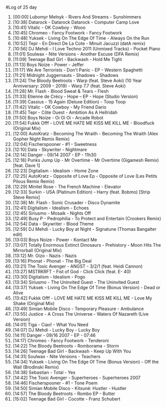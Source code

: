 #Log of 25 day

1. [00:00] Lubomyr Melnyk - Rivers And Streams - Sunshimmers
1. [10:38] Datarock - Datarock Datarock - Computer Camp Love
1. [10:41] Vitalic - OK Cowboy - Wooo
1. [10:45] Chromeo - Fancy Footwork - Fancy Footwork
1. [10:48] Yuksek - Living On The Edge Of Time - Always On the Run
1. [10:52] Tepr - En Direct De La Cote - Minuit Jacuzzi (datA remix)
1. [10:56] DJ Mehdi - I Love Techno 2011 (Unmixed Tracks) - Pocket Piano
1. [11:01] Soulwax - Nite Versions - Another Excuse (DFA Remix)
1. [11:09] Teenage Bad Girl - Backwash - Hold Me Tight
1. [11:13] Boys Noize - Power - Jeffer
1. [11:17] We Are Terrorists - Don't Panic - EP - Western Spaghetti
1. [11:21] Midnight Juggernauts - Shadows - Shadows
1. [11:24] The Bloody Beetroots - Warp (feat. Steve Aoki) (10 Year Anniversary: 2009 - 2019) - Warp 7.7 (feat. Steve Aoki)
1. [11:28] Mr. Flash - Blood Sweat & Tears - Flesh
1. [11:33] Etienne de Crécy - Hope – EP - Hope (Studio Version)
1. [11:39] Cassius - 15 Again (Deluxe Edition) - Toop Toop
1. [11:42] Vitalic - OK Cowboy - My Friend Dario
1. [11:45] Tepr - Côte Ouest - Ambition As A Hellridah
1. [11:50] Boys Noize - Oi Oi Oi - Arcade Robot
1. [11:54] Fukkk Offf - LOVE ME HATE ME KISS ME KILL ME - Bloodfuck (Original Mix)
1. [12:00] AutoKratz - Becoming The Wraith - Becoming The Wraith (Alex Gopher Night Remix Remix)
1. [12:04] Fischerspooner - #1 - Sweetness
1. [12:10] Data - Skywriter - Nightmare
1. [12:14] Danger - 09/14 2007 - EP - 11h30
1. [12:18] Punks Jump Up - Mr Overtime - Mr Overtime (Gigamesh Remix) [feat. Dave 1]
1. [12:23] Digitalism - Idealism - Home Zone
1. [12:25] AutoKratz - Opposite of Love Ep - Opposite of Love (Les Petits Pilous Remix Remix)
1. [12:29] Minitel Rose - The French Machine - Elevator
1. [12:33] Surkin - USA (Platinum Edition) - Harry (feat. Bobmo) [Strip Steve Remix]
1. [12:38] Mr. Flash - Sonic Crusader - Disco Dynamite
1. [12:41] Digitalism - Idealism - Echoes
1. [12:45] Siriusmo - Mosaik - Nights Off
1. [12:49] Busy P - Pedrophilia - To Protect and Entertain (Crookers Remix)
1. [12:54] Data - Skywriter - Blood Theme
1. [12:59] DJ Mehdi - Lucky Boy at Night - Signatune (Thomas Bangalter edit)
1. [13:03] Boys Noize - Power - Kontact Me
1. [13:07] Totally Enormous Extinct Dinosaurs - Prehistory - Moon Hits The Mirrorball (Original Mix)
1. [13:12] Mr. Oizo - Nazis - Nazis
1. [13:16] Phonat - Phonat - The Big Deal
1. [13:21] The Toxic Avenger - ANGST - 3/2/1 (feat. Heidi Cannon)
1. [13:27] MSTRKRFT - Fist of God - Click Click (feat. E- 40)
1. [13:30] Digitalism - Idealism - Pogo
1. [13:34] Siriusmo - The Uninvited Guest - The Uninvited Guest
1. [13:37] Yuksek - Living On The Edge Of Time (Bonus Version) - Dead or Alive
1. [13:42] Fukkk Offf - LOVE ME HATE ME KISS ME KILL ME - Love My Shake (Original Mix)
1. [13:49] Simian Mobile Disco - Temporary Pleasure - Ambulance
1. [13:55] Justice - A Cross The Universe - Waters Of Nazareth (Live Version)
1. [14:01] Tiga - Ciao! - What You Need
1. [14:07] DJ Mehdi - Lucky Boy - Lucky Boy
1. [14:11] Danger - 09/16 2007 - EP - 07:46
1. [14:17] Chromeo - Fancy Footwork - Tenderoni
1. [14:22] The Bloody Beetroots - Romborama - Storm
1. [14:26] Teenage Bad Girl - Backwash - Keep Up With You
1. [14:31] Soulwax - Nite Versions - Teachers
1. [14:34] Yuksek - Living On The Edge Of Time (Bonus Version) - Off the Wall (Brodinski Remix)
1. [14:38] Sebastian - Total - Yes
1. [14:42] The Toxic Avenger - Superheroes - Superheroes 2007
1. [14:46] Fischerspooner - #1 - Tone Poem
1. [14:50] Simian Mobile Disco - Kitsuné: Hustler - Hustler
1. [14:57] The Bloody Beetroots - Rombo EP - Butter
1. [15:02] Teenage Bad Girl - Cocotte - Franz Schubert
